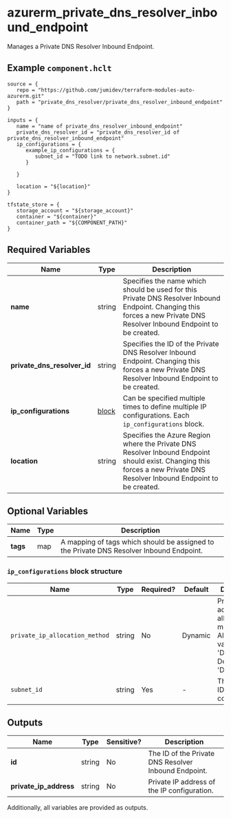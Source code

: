 # azurerm_private_dns_resolver_inbound_endpoint

Manages a Private DNS Resolver Inbound Endpoint.

## Example `component.hclt`

```hcl
source = {
   repo = "https://github.com/jumidev/terraform-modules-auto-azurerm.git" 
   path = "private_dns_resolver/private_dns_resolver_inbound_endpoint" 
}

inputs = {
   name = "name of private_dns_resolver_inbound_endpoint" 
   private_dns_resolver_id = "private_dns_resolver_id of private_dns_resolver_inbound_endpoint" 
   ip_configurations = {
      example_ip_configurations = {
         subnet_id = "TODO link to network.subnet.id"   
      }
  
   }
 
   location = "${location}" 
}

tfstate_store = {
   storage_account = "${storage_account}" 
   container = "${container}" 
   container_path = "${COMPONENT_PATH}" 
}

```

## Required Variables

| Name | Type |  Description |
| ---- | --------- |  ----------- |
| **name** | string |  Specifies the name which should be used for this Private DNS Resolver Inbound Endpoint. Changing this forces a new Private DNS Resolver Inbound Endpoint to be created. | 
| **private_dns_resolver_id** | string |  Specifies the ID of the Private DNS Resolver Inbound Endpoint. Changing this forces a new Private DNS Resolver Inbound Endpoint to be created. | 
| **ip_configurations** | [block](#ip_configurations-block-structure) |  Can be specified multiple times to define multiple IP configurations. Each `ip_configurations` block. | 
| **location** | string |  Specifies the Azure Region where the Private DNS Resolver Inbound Endpoint should exist. Changing this forces a new Private DNS Resolver Inbound Endpoint to be created. | 

## Optional Variables

| Name | Type |  Description |
| ---- | --------- |  ----------- |
| **tags** | map |  A mapping of tags which should be assigned to the Private DNS Resolver Inbound Endpoint. | 

### `ip_configurations` block structure

| Name | Type | Required? | Default | Description |
| ---- | ---- | --------- | ------- | ----------- |
| `private_ip_allocation_method` | string | No | Dynamic | Private IP address allocation method. Allowed value is 'Dynamic'. Defaults to 'Dynamic'. |
| `subnet_id` | string | Yes | - | The subnet ID of the IP configuration. |



## Outputs

| Name | Type | Sensitive? | Description |
| ---- | ---- | --------- | --------- |
| **id** | string | No  | The ID of the Private DNS Resolver Inbound Endpoint. | 
| **private_ip_address** | string | No  | Private IP address of the IP configuration. | 

Additionally, all variables are provided as outputs.
